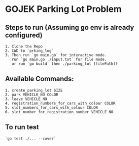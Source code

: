 # GOJEK Parking Lot Problem

## Steps to run (Assuming go env is already configured)
    1. Clone the Repo
    2. CWD to `prking_log`
    3. Then run `go main.go` for interactive mode.
       run `go main.go ./input.txt` for file mode.
       or run `go build` then ./parking_lot [filePath]? 


## Available Commands: 
    1. create_parking_lot SIZE
    2. park VEHICLE_NO COLOR
    3. leave VEHICLE_NO
    4. registration_numbers_for_cars_with_colour COLOR
    5. slot_numbers_for_cars_with_colour COLOR
    6. slot_number_for_registration_number VEHICLE_NO


## To run test
    `go test ./... --cover`

